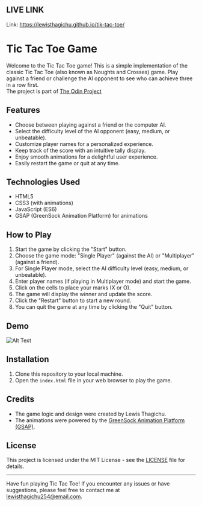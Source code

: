 ## LIVE LINK ##
Link: https://lewisthagichu.github.io/tik-tac-toe/

# Tic Tac Toe Game
Welcome to the Tic Tac Toe game! This is a simple implementation of the classic Tic Tac Toe (also known as Noughts and Crosses) game. Play against a friend or challenge the AI opponent to see who can achieve three in a row first.  
The project is part of [The Odin Project](https://www.theodinproject.com/)<br />


## Features

- Choose between playing against a friend or the computer AI.
- Select the difficulty level of the AI opponent (easy, medium, or unbeatable).
- Customize player names for a personalized experience.
- Keep track of the score with an intuitive tally display.
- Enjoy smooth animations for a delightful user experience.
- Easily restart the game or quit at any time.

## Technologies Used

- HTML5
- CSS3 (with animations)
- JavaScript (ES6)
- GSAP (GreenSock Animation Platform) for animations

## How to Play

1. Start the game by clicking the "Start" button.
2. Choose the game mode: "Single Player" (against the AI) or "Multiplayer" (against a friend).
3. For Single Player mode, select the AI difficulty level (easy, medium, or unbeatable).
4. Enter player names (if playing in Multiplayer mode) and start the game.
5. Click on the cells to place your marks (X or O).
6. The game will display the winner and update the score.
7. Click the "Restart" button to start a new round.
8. You can quit the game at any time by clicking the "Quit" button.

## Demo

![Alt Text](https://github.com/lewisthagichu/tik-tac-toe/blob/main/gif/tictactoe.gif)

## Installation

1. Clone this repository to your local machine.
2. Open the `index.html` file in your web browser to play the game.

## Credits

- The game logic and design were created by Lewis Thagichu.
- The animations were powered by the [GreenSock Animation Platform (GSAP)](https://greensock.com/gsap/).

## License

This project is licensed under the MIT License - see the [LICENSE](LICENSE) file for details.

---

Have fun playing Tic Tac Toe! If you encounter any issues or have suggestions, please feel free to contact me at lewisthagichu254@email.com.

